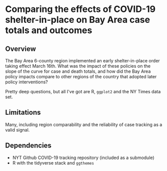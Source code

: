 # Comparing the effects of COVID-19 shelter-in-place on Bay Area case totals and outcomes
## Overview

The Bay Area 6-county region implemented an early shelter-in-place order taking effect March 16th. What was the impact of these policies on the slope of the curve for case and death totals, and how did the Bay Area policy impacts compare to other regions of the country that adopted later policy interventions?

Pretty deep questions, but all I've got are R, `ggplot2` and the NY Times data set.

## Limitations

Many, including region comparability and the reliability of case tracking as a valid signal.

## Dependencies

* NYT Github COVID-19 tracking repository (included as a submodule)
* R with the tidyverse stack and `ggthemes`